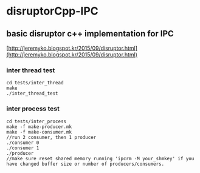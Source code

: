 # disruptorCpp-IPC

## basic disruptor c++ implementation for IPC
[http://jeremyko.blogspot.kr/2015/09/disruptor.html](http://jeremyko.blogspot.kr/2015/09/disruptor.html)

### inter thread test 

    cd tests/inter_thread 
    make
    ./inter_thread_test 

 

### inter process test 
    cd tests/inter_process 
    make -f make-producer.mk 
    make -f make-consumer.mk
    //run 2 consumer, then 1 producer
    ./consumer 0
    ./consumer 1
    ./producer
    //make sure reset shared memory running 'ipcrm -M your_shmkey' if you have changed buffer size or number of producers/consumers.
